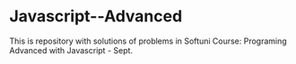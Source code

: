 # Javascript--Advanced
This is repository with solutions of problems in Softuni Course: Programing Advanced with Javascript - Sept.
